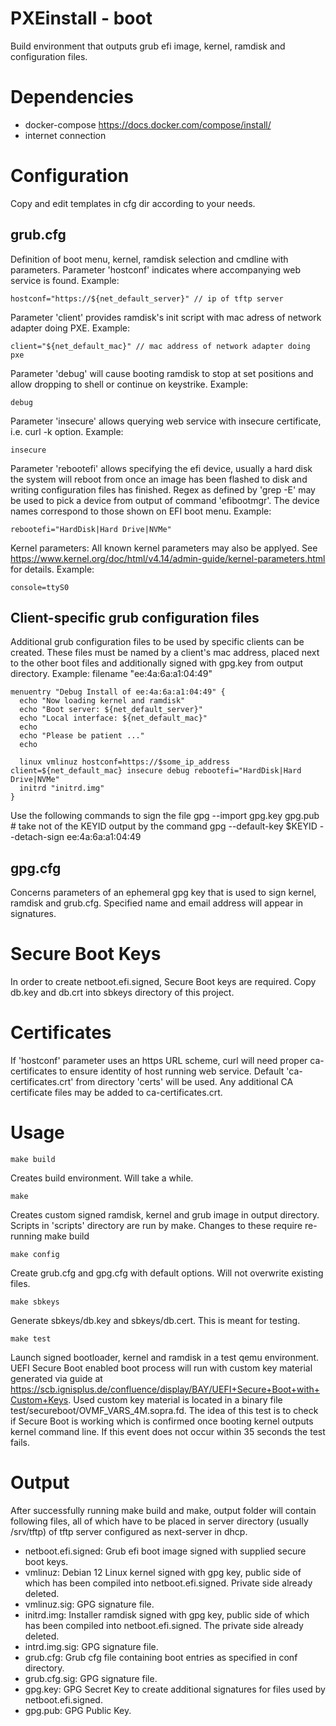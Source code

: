 PXEinstall - boot
=======================
Build environment that outputs grub efi image, kernel, ramdisk and configuration files.


Dependencies
=======================
- docker-compose https://docs.docker.com/compose/install/
- internet connection


Configuration
=======================
Copy and edit templates in cfg dir according to your needs. 

grub.cfg
-----------------------
Definition of boot menu, kernel, ramdisk selection and cmdline with parameters.
Parameter 'hostconf' indicates where accompanying web service is found.
Example:
```
hostconf="https://${net_default_server}" // ip of tftp server
```
Parameter 'client' provides ramdisk's init script with mac adress of network adapter doing PXE.
Example:
```
client="${net_default_mac}" // mac address of network adapter doing pxe
```
Parameter 'debug' will cause booting ramdisk to stop at set positions and allow dropping to shell or continue on keystrike. 
Example:
```
debug
```
Parameter 'insecure' allows querying web service with insecure certificate, i.e. curl -k option.
Example:
```
insecure
```
Parameter 'rebootefi' allows specifying the efi device, usually a hard disk the system will reboot from once an image has been flashed to disk and writing configuration files has finished. Regex as defined by 'grep -E' may be used to pick a device from output of command 'efibootmgr'. The device names correspond to those shown on EFI boot menu.
Example:
```
rebootefi="HardDisk|Hard Drive|NVMe"
```
Kernel parameters: All known kernel parameters may also be applyed. See https://www.kernel.org/doc/html/v4.14/admin-guide/kernel-parameters.html for details. 
Example:
```
console=ttyS0
```

Client-specific grub configuration files
-----------------------
Additional grub configuration files to be used by specific clients can be created. These files must be named by a client's mac address, placed next to the other boot files and additionally signed with gpg.key from output directory.
Example: filename "ee:4a:6a:a1:04:49"
```
menuentry "Debug Install of ee:4a:6a:a1:04:49" {
  echo "Now loading kernel and ramdisk"
  echo "Boot server: ${net_default_server}"
  echo "Local interface: ${net_default_mac}"
  echo
  echo "Please be patient ..."
  echo

  linux vmlinuz hostconf=https://$some_ip_address client=${net_default_mac} insecure debug rebootefi="HardDisk|Hard Drive|NVMe"
  initrd "initrd.img"
}
```
Use the following commands to sign the file
gpg --import gpg.key gpg.pub # take not of the KEYID output by the command
gpg --default-key $KEYID --detach-sign ee:4a:6a:a1:04:49


gpg.cfg
-----------------------
Concerns parameters of an ephemeral gpg key that is used to sign kernel, ramdisk and grub.cfg. Specified name and email address will appear in signatures.


Secure Boot Keys
=======================
In order to create netboot.efi.signed, Secure Boot keys are required. Copy db.key and db.crt into sbkeys directory of this project.


Certificates
=======================
If 'hostconf' parameter uses an https URL scheme, curl will need proper ca-certificates to ensure identity of host running web service. Default 'ca-certificates.crt' from directory 'certs' will be used. Any additional CA certificate files may be added to ca-certificates.crt.


Usage
=======================
```
make build
``` 
Creates build environment. Will take a while.
```
make
``` 
Creates custom signed ramdisk, kernel and grub image in output directory. Scripts in 'scripts' directory are run by make. Changes to these require re-running make build
```
make config
```
Create grub.cfg and gpg.cfg with default options. Will not overwrite existing files.
```
make sbkeys
```
Generate sbkeys/db.key and sbkeys/db.cert. This is meant for testing.
```
make test
```
Launch signed bootloader, kernel and ramdisk in a test qemu environment. UEFI Secure Boot enabled boot process will run with custom key material generated via guide at https://scb.ignisplus.de/confluence/display/BAY/UEFI+Secure+Boot+with+Custom+Keys. Used custom key material is located in a binary file test/secureboot/OVMF_VARS_4M.sopra.fd. The idea of this test is to check if Secure Boot is working which is confirmed once booting kernel outputs kernel command line. If this event does not occur within 35 seconds the test fails.


Output
=======================
After successfully running make build and make, output folder will contain following files, all of which have to be placed in server directory (usually /srv/tftp) of tftp server configured as next-server in dhcp.
- netboot.efi.signed: Grub efi boot image signed with supplied secure boot keys.
- vmlinuz: Debian 12 Linux kernel signed with gpg key, public side of which has been compiled into netboot.efi.signed. Private side already deleted.
- vmlinuz.sig: GPG signature file.
- initrd.img: Installer ramdisk signed with gpg key, public side of which has been compiled into netboot.efi.signed. The private side already deleted.
- intrd.img.sig: GPG signature file.
- grub.cfg: Grub cfg file containing boot entries as specified in conf directory.
- grub.cfg.sig: GPG signature file.
- gpg.key: GPG Secret Key to create additional signatures for files used by netboot.efi.signed.
- gpg.pub: GPG Public Key.


